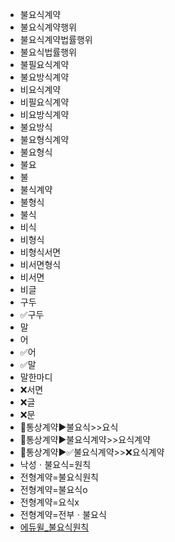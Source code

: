 - 불요식계약
- 불요식계약행위
- 불요식계약법률행위
- 불요식법률행위
- 불필요식계약
- 불요방식계약
- 비요식계약
- 비필요식계약
- 비요방식계약
- 불요방식
- 불요형식계약
- 불요형식
- 불요
- 불
- 불식계약
- 불형식
- 불식
- 비식
- 비형식
- 비형식서면
- 비서면형식
- 비서면
- 비글
- 구두
- ✅구두
- 말
- 어
- ✅어
- ✅말
- 말한마디
- ❌서면
- ❌글
- ❌문
- 📌통상계약▶️불요식>>요식
- 📌통상계약▶️불요식계약>>요식계약
- 📌통상계약▶️✅불요식계약>>❌요식계약
- 낙성ㆍ불요식=원칙
- 전형계약=불요식원칙
- 전형계약=불요식o
- 전형계약=요식x
- 전형계약=전부ㆍ불요식
- [에듀윌_불요식원칙](https://kin.eduwill.net/board/qustnView?qustnIdx=107913)
